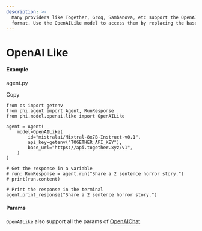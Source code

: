 ```yaml
---
description: >-
  Many providers like Together, Groq, Sambanova, etc support the OpenAI API
  format. Use the OpenAILike model to access them by replacing the base_url.
---
```


# OpenAI Like

#### Example <a href="#example" id="example"></a>

agent.py

Copy

```
from os import getenv
from phi.agent import Agent, RunResponse
from phi.model.openai.like import OpenAILike

agent = Agent(
    model=OpenAILike(
        id="mistralai/Mixtral-8x7B-Instruct-v0.1",
        api_key=getenv("TOGETHER_API_KEY"),
        base_url="https://api.together.xyz/v1",
    )
)

# Get the response in a variable
# run: RunResponse = agent.run("Share a 2 sentence horror story.")
# print(run.content)

# Print the response in the terminal
agent.print_response("Share a 2 sentence horror story.")
```

#### [​](https://docs.phidata.com/models/openai-like#params)Params <a href="#params" id="params"></a>

`OpenAILike` also support all the params of [OpenAIChat](https://docs.phidata.com/models/openai)

[\
](https://VixData.gitbook.io/VixData/documentation/models/openai)
